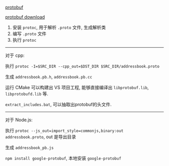 
[protobuf](https://github.com/protocolbuffers/protobuf)

[protobuf download](https://developers.google.com/protocol-buffers/docs/downloads)


1. 安装 `protoc`, 用于解析 `.proto` 文件, 生成解析类
2. 编写 `.proto` 文件
3. 执行 `protoc`

---

对于 cpp:

执行 `protoc -I=$SRC_DIR --cpp_out=$DST_DIR $SRC_DIR/addressbook.proto`

生成 `addressbook.pb.h`, `addressbook.pb.cc`

运行 CMake 可以构建出 VS 项目工程, 能够直接编译出 `libprotobuf.lib`, `libprotobufd.lib` 等.

`extract_includes.bat`, 可以抽取出protobuf的头文件.


---

对于 Node.js:

执行 `protoc --js_out=import_style=commonjs,binary:out addressbook.proto`, out 是导出目录

生成 `addressbook_pb.js`

`npm install google-protobuf`, 本地安装 `google-protobuf`
